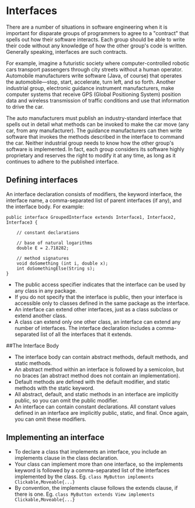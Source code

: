 # Interfaces
There are a number of situations in software engineering when it is important for disparate groups of programmers to agree to a "contract" that spells out how their software interacts. Each group should be able to write their code without any knowledge of how the other group's code is written. Generally speaking, interfaces are such contracts.

For example, imagine a futuristic society where computer-controlled robotic cars transport passengers through city streets without a human operator. Automobile manufacturers write software (Java, of course) that operates the automobile—stop, start, accelerate, turn left, and so forth. Another industrial group, electronic guidance instrument manufacturers, make computer systems that receive GPS (Global Positioning System) position data and wireless transmission of traffic conditions and use that information to drive the car.

The auto manufacturers must publish an industry-standard interface that spells out in detail what methods can be invoked to make the car move (any car, from any manufacturer). The guidance manufacturers can then write software that invokes the methods described in the interface to command the car. Neither industrial group needs to know how the other group's software is implemented. In fact, each group considers its software highly proprietary and reserves the right to modify it at any time, as long as it continues to adhere to the published interface.

## Defining interfaces
An interface declaration consists of modifiers, the keyword interface, the interface name, a comma-separated list of parent interfaces (if any), and the interface body. For example:
```
public interface GroupedInterface extends Interface1, Interface2, Interface3 {

    // constant declarations
    
    // base of natural logarithms
    double E = 2.718282;
 
    // method signatures
    void doSomething (int i, double x);
    int doSomethingElse(String s);
}
```

* The public access specifier indicates that the interface can be used by any class in any package. 
* If you do not specify that the interface is public, then your interface is accessible only to classes defined in the same package as the interface.
* An interface can extend other interfaces, just as a class subclass or extend another class.
* A class can extend only one other class, an interface can extend any number of interfaces. The interface declaration includes a comma-separated list of all the interfaces that it extends.

##The Interface Body

* The interface body can contain abstract methods, default methods, and static methods. 
* An abstract method within an interface is followed by a semicolon, but no braces (an abstract method does not contain an implementation). 
* Default methods are defined with the default modifier, and static methods with the static keyword. 
* All abstract, default, and static methods in an interface are implicitly public, so you can omit the public modifier.
* An interface can contain constant declarations. All constant values defined in an interface are implicitly public, static, and final. Once again, you can omit these modifiers.

## Implementing an interface
* To declare a class that implements an interface, you include an implements clause in the class declaration. 
* Your class can implement more than one interface, so the implements keyword is followed by a comma-separated list of the interfaces implemented by the class. Eg. ```class MyButton implements Clickable,Moveable{...}```
* By convention, the implements clause follows the extends clause, if there is one. Eg. ```class MyButton extends View implements Clickable,Moveable{...}```
